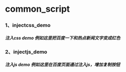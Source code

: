 # common_script
### 1、injectcss_demo
##### 注入css demo 例如这里把百度一下和热点新闻文字变成红色
### 2、injectjs_demo
##### 注入js demo 例如这里在百度页面通过注入js，增加复制按钮



